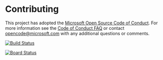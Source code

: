 # Contributing

This project has adopted the [Microsoft Open Source Code of Conduct](https://opensource.microsoft.com/codeofconduct/). For more information see the [Code of Conduct FAQ](https://opensource.microsoft.com/codeofconduct/faq/) or contact [opencode@microsoft.com](mailto:opencode@microsoft.com) with any additional questions or comments.

[![Build Status](https://dev.azure.com/subhabrataghosh/Parts%20Unlimited%20E2E%20-%20GitHub%20Integration/_apis/build/status/subhabrata-ghosh-1988.PartsUnlimitedE2E?branchName=master)](https://dev.azure.com/subhabrataghosh/Parts%20Unlimited%20E2E%20-%20GitHub%20Integration/_build/latest?definitionId=25&branchName=master)


[![Board Status](https://dev.azure.com/subhabrataghosh/7543c41c-4d9b-4cda-bb30-d4385aeb5259/c5a01105-8aac-4629-80ed-60ffea163549/_apis/work/boardbadge/d3fc0d10-27fb-47c1-870a-ea888a41efd7)](https://dev.azure.com/subhabrataghosh/7543c41c-4d9b-4cda-bb30-d4385aeb5259/_boards/board/t/c5a01105-8aac-4629-80ed-60ffea163549/Microsoft.RequirementCategory/)
